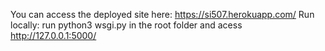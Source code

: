 You can access the deployed site here: https://si507.herokuapp.com/
Run locally: run python3 wsgi.py in the root folder and acess http://127.0.0.1:5000/ 
